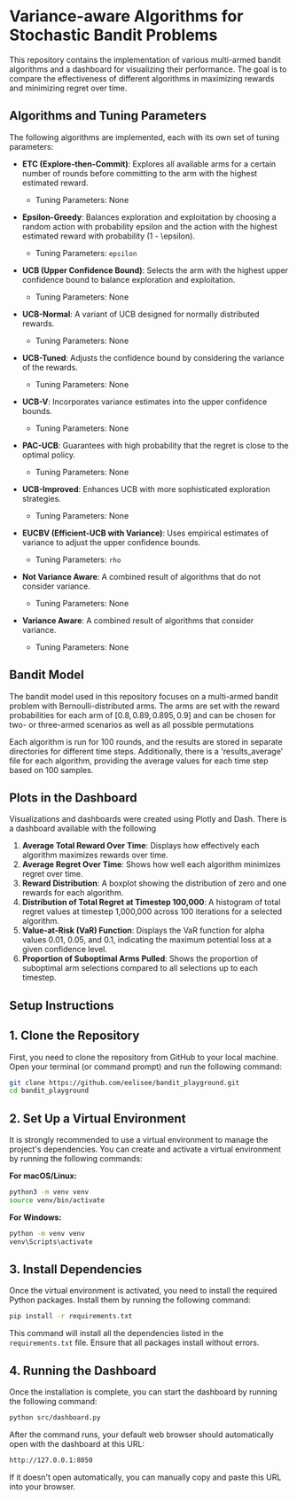 # Variance-aware Algorithms for Stochastic Bandit Problems

This repository contains the implementation of various multi-armed bandit algorithms and a dashboard for visualizing their performance. The goal is to compare the effectiveness of different algorithms in maximizing rewards and minimizing regret over time.

## Algorithms and Tuning Parameters

The following algorithms are implemented, each with its own set of tuning parameters:

- **ETC (Explore-then-Commit)**: Explores all available arms for a certain number of rounds before committing to the arm with the highest estimated reward.
  - Tuning Parameters: None

- **Epsilon-Greedy**: Balances exploration and exploitation by choosing a random action with probability epsilon and the action with the highest estimated reward with probability \(1 - \epsilon\).
  - Tuning Parameters: `epsilon`

- **UCB (Upper Confidence Bound)**: Selects the arm with the highest upper confidence bound to balance exploration and exploitation.
  - Tuning Parameters: None

- **UCB-Normal**: A variant of UCB designed for normally distributed rewards.
  - Tuning Parameters: None

- **UCB-Tuned**: Adjusts the confidence bound by considering the variance of the rewards.
  - Tuning Parameters: None

- **UCB-V**: Incorporates variance estimates into the upper confidence bounds.
  - Tuning Parameters: None

- **PAC-UCB**: Guarantees with high probability that the regret is close to the optimal policy.
  - Tuning Parameters: None

- **UCB-Improved**: Enhances UCB with more sophisticated exploration strategies.
  - Tuning Parameters: None

- **EUCBV (Efficient-UCB with Variance)**: Uses empirical estimates of variance to adjust the upper confidence bounds.
  - Tuning Parameters: `rho`

- **Not Variance Aware**: A combined result of algorithms that do not consider variance.
  - Tuning Parameters: None

- **Variance Aware**: A combined result of algorithms that consider variance.
  - Tuning Parameters: None


## Bandit Model

The bandit model used in this repository focuses on a multi-armed bandit problem with Bernoulli-distributed arms. The arms are set with the reward probabilities for each arm of $[0.8, 0.89, 0.895, 0.9]$ and can be chosen for two- or three-armed scenarios as well as all possible permutations

Each algorithm is run for 100 rounds, and the results are stored in separate directories for different time steps. Additionally, there is a 'results_average' file for each algorithm, providing the average values for each time step based on 100 samples.

## Plots in the Dashboard

Visualizations and dashboards were created using Plotly and Dash. There is a dashboard available with the following 

1. **Average Total Reward Over Time**: Displays how effectively each algorithm maximizes rewards over time.
2. **Average Regret Over Time**: Shows how well each algorithm minimizes regret over time.
3. **Reward Distribution**: A boxplot showing the distribution of zero and one rewards for each algorithm.
4. **Distribution of Total Regret at Timestep 100,000**: A histogram of total regret values at timestep 1,000,000 across 100 iterations for a selected algorithm.
5. **Value-at-Risk (VaR) Function**: Displays the VaR function for alpha values 0.01, 0.05, and 0.1, indicating the maximum potential loss at a given confidence level.
6. **Proportion of Suboptimal Arms Pulled**: Shows the proportion of suboptimal arm selections compared to all selections up to each timestep.

## Setup Instructions

## 1. Clone the Repository

First, you need to clone the repository from GitHub to your local machine. Open your terminal (or command prompt) and run the following command:

```bash
git clone https://github.com/eelisee/bandit_playground.git
cd bandit_playground
```

## 2. Set Up a Virtual Environment

It is strongly recommended to use a virtual environment to manage the project's dependencies. You can create and activate a virtual environment by running the following commands:

__For macOS/Linux:__

```bash
python3 -m venv venv
source venv/bin/activate
```

__For Windows:__
```bash
python -m venv venv
venv\Scripts\activate
```

## 3. Install Dependencies

Once the virtual environment is activated, you need to install the required Python packages. Install them by running the following command:

```bash
pip install -r requirements.txt
```

This command will install all the dependencies listed in the ```requirements.txt``` file. Ensure that all packages install without errors.

## 4. Running the Dashboard

Once the installation is complete, you can start the dashboard by running the following command:

```bash
python src/dashboard.py
```

After the command runs, your default web browser should automatically open with the dashboard at this URL:

```bash
http://127.0.0.1:8050
```

If it doesn't open automatically, you can manually copy and paste this URL into your browser.
